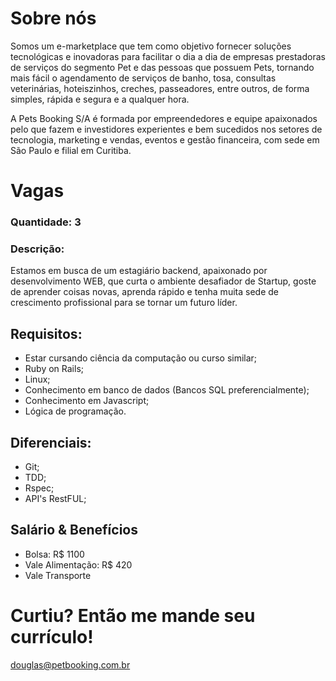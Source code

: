 # Sobre nós
Somos um e-marketplace que tem como objetivo fornecer soluções tecnológicas e inovadoras para facilitar o dia a dia de empresas prestadoras de serviços do segmento Pet e das pessoas que possuem Pets, tornando mais fácil o agendamento de serviços de banho, tosa, consultas veterinárias, hoteiszinhos, creches, passeadores, entre outros, de forma simples, rápida e segura e a qualquer hora. 

A Pets Booking S/A é formada por empreendedores e equipe apaixonados pelo que fazem e investidores experientes e bem sucedidos nos setores de tecnologia, marketing e vendas, eventos e gestão financeira, com sede em São Paulo e filial em Curitiba.


# Vagas
### Quantidade: 3
### Descrição:
Estamos em busca de um estagiário backend, apaixonado por desenvolvimento WEB, que curta o ambiente desafiador de Startup, goste de aprender coisas novas, aprenda rápido e tenha muita sede de crescimento profissional para se tornar um futuro líder.

## Requisitos:
* Estar cursando ciência da computação ou curso similar;
* Ruby on Rails;
* Linux;
* Conhecimento em banco de dados (Bancos SQL preferencialmente);
* Conhecimento em Javascript;
* Lógica de programação.

## Diferenciais:
* Git;
* TDD;
* Rspec;
* API's RestFUL;


## Salário & Benefícios
- Bolsa: R$ 1100
- Vale Alimentação: R$ 420
- Vale Transporte

# Curtiu? Então me mande seu currículo!
douglas@petbooking.com.br
